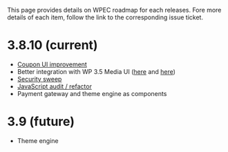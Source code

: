 This page provides details on WPEC roadmap for each releases. Fore more details of each item, follow the link to the corresponding issue ticket.

# 3.8.10 (current)
* [Coupon UI improvement](https://github.com/wp-e-commerce/WP-e-Commerce/issues/46)
* Better integration with WP 3.5 Media UI ([here](https://github.com/wp-e-commerce/WP-e-Commerce/issues/42) and [here](https://github.com/wp-e-commerce/WP-e-Commerce/issues/41))
* [Security sweep](https://github.com/wp-e-commerce/WP-e-Commerce/issues/35)
* [JavaScript audit / refactor](https://github.com/wp-e-commerce/WP-e-Commerce/issues/39)
* Payment gateway and theme engine as components

# 3.9 (future)
* Theme engine